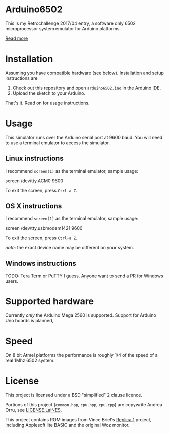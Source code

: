 # Arduino6502

This is my Retrochallenge 2017/04 entry, a software only 6502 microprocessor system emulator for Arduino platforms.

[Read more](https://dave.cheney.net/2017/04/05/retrochallenge-201704-6502-on-arduino)

# Installation

Assuming you have compatible hardware (see below). Installation and setup instructions are

1. Check out this repository and open `arduino6502.ino` in the Arduino IDE.
2. Upload the sketch to your Arduino.

That's it. Read on for usage instructions.

# Usage

This simulator runs over the Arduino serial port at 9600 baud. You will need to use a terminal emulator to access the simulator.

## Linux instructions

I recommend `screen(1)` as the terminal emulator, sample usage:

  screen /dev/tty.ACM0 9600

To exit the screen, press `Ctrl-a Z`.

## OS X instructions

I recommend `screen(1)` as the terminal emulator, sample usage:

  screen /dev/tty.usbmodem1421 9600

To exit the screen, press `Ctrl-a Z`.

_note_: the exact device name may be different on your system.

## Windows instructions

TODO: Tera Term or PuTTY I guess. Anyone want to send a PR for Windows users.

# Supported hardware

Currently _only_ the Arduino Mega 2560 is supported. Support for Arduino Uno boards is planned, 

# Speed

On 8 bit Atmel platforms the performance is roughly 1/4 of the speed of a real 1Mhz 6502 system.

# License

This project is licensed under a BSD "simplified" 2 clause licence.

Portions of this project (`common.hpp`, `cpu.hpp`, `cpu.cpp`) are copywrite Andrea Orru, see [LICENSE.LaiNES](LICENSE.LaiNES).

This project contains ROM images from Vince Briel's [Replica 1](http://www.brielcomputers.com/wordpress/?cat=17) project, including Applesoft lite BASIC and the original Woz monitor.
